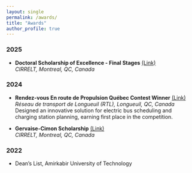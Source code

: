 ```yaml
---
layout: single
permalink: /awards/
title: "Awards"
author_profile: true
---
```


### 2025

- **Doctoral Scholarship of Excellence - Final Stages** [(Link)](https://www.cirrelt.ca/cirrelt/images/file/2024/2024-2025-recipiendaires.pdf)  
  *CIRRELT, Montreal, QC, Canada*

### 2024

- **Rendez-vous En route de Propulsion Québec Contest Winner** [(Link)](https://www.ensemblertl.ca/une-journee-gagnante-au-rdv-en-route/)  
  *Réseau de transport de Longueuil (RTL), Longueuil, QC, Canada*  
  Designed an innovative solution for electric bus scheduling and charging station planning, earning first place in the competition.

- **Gervaise-Cimon Scholarship** [(Link)](https://www.cirrelt.ca/cirrelt/images/file/2023/2023-2024-recipiendaires.pdf)  
  *CIRRELT, Montreal, QC, Canada*
 
### 2022
- Dean’s List, Amirkabir University of Technology
